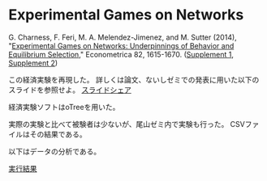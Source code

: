 # Experimental Games on Networks

 G. Charness, F. Feri, M. A. Melendez-Jimenez, and M. Sutter (2014),
   "[Experimental Games on Networks: Underpinnings of Behavior and Equilibrium Selection](http://onlinelibrary.wiley.com/doi/10.3982/ECTA11781/abstract),"
   Econometrica 82, 1615-1670.
   ([Supplement 1](https://www.econometricsociety.org/content/supplement-experimental-games-networks-underpinnings-behavior-and-equilibrium-selection-0),
   [Supplement 2](https://www.econometricsociety.org/content/supplement-experimental-games-networks-underpinnings-behavior-and-equilibrium-selection))

この経済実験を再現した。
詳しくは論文、ないしゼミでの発表に用いた以下のスライドを参照せよ。
[スライドシェア](http://www.slideshare.net/masakatooz/experimental-games)

経済実験ソフトはoTreeを用いた。

実際の実験と比べて被験者は少ないが、尾山ゼミ内で実験も行った。
CSVファイルはその結果である。

以下はデータの分析である。

[実行結果](http://nbviewer.ipython.org/github/NlGG/experiments/blob/master/show.ipynb)


